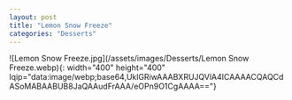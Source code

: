 ```yaml
---
layout: post
title: "Lemon Snow Freeze"
categories: "Desserts"
---
```

![Lemon Snow Freeze.jpg](/assets/images/Desserts/Lemon Snow Freeze.webp){: width="400" height="400" lqip="data:image/webp;base64,UklGRiwAAABXRUJQVlA4ICAAAACQAQCdASoMABAABUB8JaQAAudFrAAA/eOPn9O1CgAAAA=="}

